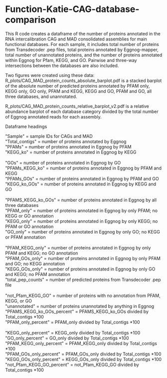 # Function-Katie-CAG-database-comparison

This R code creates a dataframe of the number of proteins annotated in the RNA intercalibration CAG and MAD consolidated assemblies for main functional databases. For each sample, it includes total number of proteins from Transdecoder .pep files, total proteins annotated by Eggnog-mapper, total number of unannotated proteins, and the number of proteins annotated within Eggnog for Pfam, KEGG, and GO. Pairwise and three-way intersections between the databases are also included. 

Two figures were created using these data:
R_plots/CAG_MAD_protein_counts_absolute_barplot.pdf is a stacked barplot of the absolute number of predicted proteins annotated by PFAM only, KEGG only, GO only, PFAM and KEGG, KEGG and GO, PFAM and GO, all three databases, and unannotated.

R_plots/CAG_MAD_protein_counts_relative_barplot_v2.pdf is a relative abundance barplot of each database category divided by the total number of Eggnog annotated reads for each assembly. 

Dataframe headings

"Sample" = sample IDs for CAGs and MAD <br />
"Total_contigs" = number of proteins annotated by Eggnog <br />
"PFAMs" = number of proteins annotated in Eggnog by PFAM <br />
"KEGG_ko" = number of proteins annotated in Eggnog by KEGG <br />               
"GOs" = number of proteins annotated in Eggnog by GO <br />
"PFAMs_KEGG_ko" = number of proteins annotated in Eggnog by PFAM and KEGG <br />
"PFAMs_GOs" = number of proteins annotated in Eggnog by PFAM and GO <br />
"KEGG_ko_GOs" = number of proteins annotated in Eggnog by KEGG and GO <br />              
"PFAMS_KEGG_ko_GOs" = number of proteins annotated in Eggnog by all three databases <br />
"PFAM_only" = number of proteins annotated in Eggnog by only PFAM; no KEGG or GO annotation <br />
"KEGG_only" = number of proteins annotated in Eggnog by only KEGG; no PFAM or GO annotation <br />
"GO_only"  = number of proteins annotated in Eggnog by only GO; no KEGG or PFAM annotation <br />                 
"PFAM_KEGG_only" = number of proteins annotated in Eggnog by only PFAM and KEGG; no GO annotation <br />
"PFAM_GOs_only" = number of proteins annotated in Eggnog by only PFAM and GO; no KEGG annotation <br />
"KEGG_GOs_only" = number of proteins annotated in Eggnog by only GO and KEGG; no PFAM annotation <br />
"total_pep_counts" = number of predicted proteins from Transdecoder .pep file <br />      
"not_Pfam_KEGG_GO" = number of proteins with no annotation from PFAM, KEGG, or GO <br />
"unannotated" = number of proteins unannotated by anything in Eggnog <br />
"PFAMS_KEGG_ko_GOs_percent" = PFAMS_KEGG_ko_GOs divided by Total_contigs *100 <br />
"PFAM_only_percent" = PFAM_only divided by Total_contigs *100 <br />       
"KEGG_only_percent" = KEGG_only divided by Total_contigs *100 <br />
"GO_only_percent" = GO_only divided by Total_contigs *100 <br />
"PFAM_KEGG_only_percent" = PFAM_KEGG_only divided by Total_contigs *100 <br />
"PFAM_GOs_only_percent" = PFAM_GOs_only divided by Total_contigs *100 <br />
"KEGG_GOs_only_percent" = KEGG_GOs_only divided by Total_contigs *100 <br />
"not_Pfam_KEGG_GO_percent" = not_Pfam_KEGG_GO divided by Total_contigs *100 <br />
